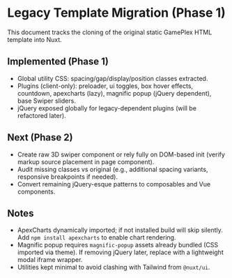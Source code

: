 # Legacy Template Migration (Phase 1)

This document tracks the cloning of the original static GamePlex HTML template
into Nuxt.

## Implemented (Phase 1)

- Global utility CSS: spacing/gap/display/position classes extracted.
- Plugins (client-only): preloader, ui toggles, box hover effects, countdown,
  apexcharts (lazy), magnific popup (jQuery dependent), base Swiper sliders.
- jQuery exposed globally for legacy-dependent plugins (will be refactored
  later).

## Next (Phase 2)

- Create raw 3D swiper component or rely fully on DOM-based init (verify markup
  source placement in page component).
- Audit missing classes vs original (e.g., additional spacing variants,
  responsive breakpoints if needed).
- Convert remaining jQuery-esque patterns to composables and Vue components.

## Notes

- ApexCharts dynamically imported; if not installed build will skip silently.
  Add `npm install apexcharts` to enable chart rendering.
- Magnific popup requires `magnific-popup` assets already bundled (CSS imported
  via theme). If removing jQuery later, replace with a lightweight modal iframe
  wrapper.
- Utilities kept minimal to avoid clashing with Tailwind from `@nuxt/ui`.
